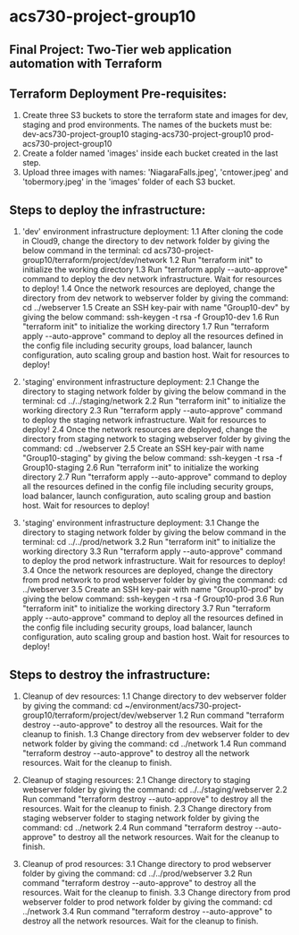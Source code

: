 # acs730-project-group10


Final Project: Two-Tier web application automation with Terraform
-----------------------------------------------------------------


Terraform Deployment Pre-requisites:
-----------------------------------
1. Create three S3 buckets to store the terraform state and images for dev, staging and prod environments. The names of the buckets must be:
    dev-acs730-project-group10
    staging-acs730-project-group10
    prod-acs730-project-group10
2. Create a folder named 'images' inside each bucket created in the last step. 
3. Upload three images with names: 'NiagaraFalls.jpeg', 'cntower.jpeg' and 'tobermory.jpeg' in the 'images' folder of each S3 bucket.


Steps to deploy the infrastructure:
----------------------------------

1. 'dev' environment infrastructure deployment: 
    1.1 After cloning the code in Cloud9, change the directory to dev network folder by giving the below command in the terminal:
        cd acs730-project-group10/terraform/project/dev/network
    1.2 Run "terraform init" to initialize the working directory
    1.3 Run "terraform apply --auto-approve" command to deploy the dev network infrastructure. Wait for resources to deploy!
    1.4 Once the network resources are deployed, change the directory from dev network to webserver folder by giving the command:
        cd ../webserver
    1.5 Create an SSH key-pair with name "Group10-dev" by giving the below command: 
        ssh-keygen -t rsa -f Group10-dev
    1.6 Run "terraform init" to initialize the working directory
    1.7 Run "terraform apply --auto-approve" command to deploy all the resources defined in the config file including security groups, load balancer,       launch configuration, auto scaling group and bastion host. Wait for resources to deploy!

2. 'staging' environment infrastructure deployment: 
    2.1 Change the directory to staging network folder by giving the below command in the terminal:
        cd ../../staging/network
    2.2 Run "terraform init" to initialize the working directory
    2.3 Run "terraform apply --auto-approve" command to deploy the staging network infrastructure. Wait for resources to deploy!
    2.4 Once the network resources are deployed, change the directory from staging network to staging webserver folder by giving the command:
        cd ../webserver
    2.5 Create an SSH key-pair with name "Group10-staging" by giving the below command: 
        ssh-keygen -t rsa -f Group10-staging
    2.6 Run "terraform init" to initialize the working directory
    2.7 Run "terraform apply --auto-approve" command to deploy all the resources defined in the config file including security groups, load balancer, launch configuration, auto scaling group and bastion host. Wait for resources to deploy!

3. 'staging' environment infrastructure deployment: 
    3.1 Change the directory to staging network folder by giving the below command in the terminal:
        cd ../../prod/network
    3.2 Run "terraform init" to initialize the working directory
    3.3 Run "terraform apply --auto-approve" command to deploy the prod network infrastructure. Wait for resources to deploy!
    3.4 Once the network resources are deployed, change the directory from prod network to prod webserver folder by giving the command:
        cd ../webserver
    3.5 Create an SSH key-pair with name "Group10-prod" by giving the below command: 
        ssh-keygen -t rsa -f Group10-prod
    3.6 Run "terraform init" to initialize the working directory
    3.7 Run "terraform apply --auto-approve" command to deploy all the resources defined in the config file including security groups, load balancer, launch configuration, auto scaling group and bastion host. Wait for resources to deploy!


Steps to destroy the infrastructure:
------------------------------------

1. Cleanup of dev resources:
    1.1 Change directory to dev webserver folder by giving the command: cd ~/environment/acs730-project-group10/terraform/project/dev/webserver
    1.2 Run command "terraform destroy --auto-approve" to destroy all the resources. Wait for the cleanup to finish.
    1.3 Change directory from dev webserver folder to dev network folder by giving the command: cd ../network
    1.4 Run command "terraform destroy --auto-approve" to destroy all the network resources. Wait for the cleanup to finish.

2. Cleanup of staging resources:
    2.1 Change directory to staging webserver folder by giving the command: cd ../../staging/webserver
    2.2 Run command "terraform destroy --auto-approve" to destroy all the resources. Wait for the cleanup to finish.
    2.3 Change directory from staging webserver folder to staging network folder by giving the command: cd ../network
    2.4 Run command "terraform destroy --auto-approve" to destroy all the network resources. Wait for the cleanup to finish.

3. Cleanup of prod resources:
    3.1 Change directory to prod webserver folder by giving the command: cd ../../prod/webserver
    3.2 Run command "terraform destroy --auto-approve" to destroy all the resources. Wait for the cleanup to finish.
    3.3 Change directory from prod webserver folder to prod network folder by giving the command: cd ../network
    3.4 Run command "terraform destroy --auto-approve" to destroy all the network resources. Wait for the cleanup to finish.
